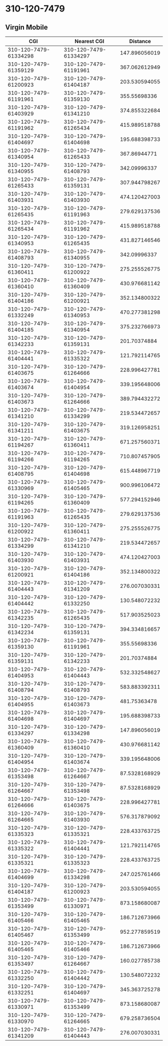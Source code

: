 # 310-120-7479
## Virgin Mobile


| CGI | Nearest CGI | Distance |
|-----|-------------|----------|
| 310-120-7479-61334298 | 310-120-7479-61334297 | 147.896056019 |
| 310-120-7479-61359129 | 310-120-7479-61191961 | 367.062612949 |
| 310-120-7479-61200923 | 310-120-7479-61404187 | 203.530594055 |
| 310-120-7479-61191961 | 310-120-7479-61359130 | 355.55698336 |
| 310-120-7479-61403929 | 310-120-7479-61341210 | 374.855322684 |
| 310-120-7479-61191962 | 310-120-7479-61265434 | 415.989518788 |
| 310-120-7479-61404697 | 310-120-7479-61404698 | 195.688398733 |
| 310-120-7479-61340954 | 310-120-7479-61265433 | 367.86944771 |
| 310-120-7479-61340955 | 310-120-7479-61408793 | 342.09996337 |
| 310-120-7479-61265433 | 310-120-7479-61359131 | 307.944798267 |
| 310-120-7479-61403931 | 310-120-7479-61403930 | 474.120427003 |
| 310-120-7479-61265435 | 310-120-7479-61191963 | 279.629137536 |
| 310-120-7479-61265434 | 310-120-7479-61191962 | 415.989518788 |
| 310-120-7479-61340953 | 310-120-7479-61265435 | 431.827146546 |
| 310-120-7479-61408793 | 310-120-7479-61340955 | 342.09996337 |
| 310-120-7479-61360411 | 310-120-7479-61200922 | 275.255526775 |
| 310-120-7479-61360410 | 310-120-7479-61360409 | 430.976681142 |
| 310-120-7479-61404186 | 310-120-7479-61200921 | 352.134800322 |
| 310-120-7479-61332249 | 310-120-7479-61340953 | 470.277381298 |
| 310-120-7479-61404185 | 310-120-7479-61340954 | 375.232766973 |
| 310-120-7479-61342233 | 310-120-7479-61359131 | 201.70374884 |
| 310-120-7479-61404441 | 310-120-7479-61335322 | 121.792114765 |
| 310-120-7479-61403675 | 310-120-7479-61264666 | 228.996427781 |
| 310-120-7479-61403674 | 310-120-7479-61404954 | 339.195648006 |
| 310-120-7479-61403673 | 310-120-7479-61264666 | 389.794432272 |
| 310-120-7479-61341210 | 310-120-7479-61334299 | 219.534472657 |
| 310-120-7479-61341211 | 310-120-7479-61403675 | 319.126958251 |
| 310-120-7479-61194267 | 310-120-7479-61360411 | 671.257560371 |
| 310-120-7479-61194266 | 310-120-7479-61194265 | 710.807457905 |
| 310-120-7479-61408795 | 310-120-7479-61404698 | 615.448967719 |
| 310-120-7479-61330969 | 310-120-7479-61405465 | 900.996106472 |
| 310-120-7479-61194265 | 310-120-7479-61360409 | 577.294152946 |
| 310-120-7479-61191963 | 310-120-7479-61265435 | 279.629137536 |
| 310-120-7479-61200922 | 310-120-7479-61360411 | 275.255526775 |
| 310-120-7479-61334299 | 310-120-7479-61341210 | 219.534472657 |
| 310-120-7479-61403930 | 310-120-7479-61403931 | 474.120427003 |
| 310-120-7479-61200921 | 310-120-7479-61404186 | 352.134800322 |
| 310-120-7479-61404443 | 310-120-7479-61341209 | 276.007030331 |
| 310-120-7479-61404442 | 310-120-7479-61332250 | 130.548072232 |
| 310-120-7479-61342235 | 310-120-7479-61265435 | 517.903525023 |
| 310-120-7479-61342234 | 310-120-7479-61359131 | 394.334816657 |
| 310-120-7479-61359130 | 310-120-7479-61191961 | 355.55698336 |
| 310-120-7479-61359131 | 310-120-7479-61342233 | 201.70374884 |
| 310-120-7479-61404953 | 310-120-7479-61404443 | 532.332548627 |
| 310-120-7479-61408794 | 310-120-7479-61408793 | 583.883392311 |
| 310-120-7479-61404955 | 310-120-7479-61403673 | 481.75363478 |
| 310-120-7479-61404698 | 310-120-7479-61404697 | 195.688398733 |
| 310-120-7479-61334297 | 310-120-7479-61334298 | 147.896056019 |
| 310-120-7479-61360409 | 310-120-7479-61360410 | 430.976681142 |
| 310-120-7479-61404954 | 310-120-7479-61403674 | 339.195648006 |
| 310-120-7479-61353498 | 310-120-7479-61264667 | 87.5328168929 |
| 310-120-7479-61264667 | 310-120-7479-61353498 | 87.5328168929 |
| 310-120-7479-61264666 | 310-120-7479-61403675 | 228.996427781 |
| 310-120-7479-61264665 | 310-120-7479-61403930 | 576.317879092 |
| 310-120-7479-61335323 | 310-120-7479-61335321 | 228.433763725 |
| 310-120-7479-61335322 | 310-120-7479-61404441 | 121.792114765 |
| 310-120-7479-61335321 | 310-120-7479-61335323 | 228.433763725 |
| 310-120-7479-61404699 | 310-120-7479-61334298 | 247.025761466 |
| 310-120-7479-61404187 | 310-120-7479-61200923 | 203.530594055 |
| 310-120-7479-61353499 | 310-120-7479-61330971 | 873.158680087 |
| 310-120-7479-61405466 | 310-120-7479-61405465 | 186.712673966 |
| 310-120-7479-61405467 | 310-120-7479-61353499 | 952.277859519 |
| 310-120-7479-61405465 | 310-120-7479-61405466 | 186.712673966 |
| 310-120-7479-61353497 | 310-120-7479-61264667 | 160.027785738 |
| 310-120-7479-61332250 | 310-120-7479-61404442 | 130.548072232 |
| 310-120-7479-61332251 | 310-120-7479-61404697 | 345.363725278 |
| 310-120-7479-61330971 | 310-120-7479-61353499 | 873.158680087 |
| 310-120-7479-61330970 | 310-120-7479-61264665 | 679.258736504 |
| 310-120-7479-61341209 | 310-120-7479-61404443 | 276.007030331 |
